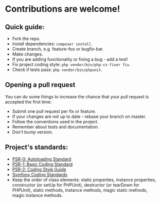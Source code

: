 # Contributions are welcome!

## Quick guide:

* Fork the repo.
* Install dependencies: `composer install`.
* Create branch, e.g. feature-foo or bugfix-bar.
* Make changes.
* If you are adding functionality or fixing a bug - add a test!
* Fix project coding style: `php vendor/bin/php-cs-fixer fix`.
* Check if tests pass: `php vendor/bin/phpunit`.

## Opening a pull request

You can do some things to increase the chance that your pull request is accepted the first time:

* Submit one pull request per fix or feature.
* If your changes are not up to date - rebase your branch on master.
* Follow the conventions used in the project.
* Remember about tests and documentation.
* Don't bump version.

## Project's standards:

* [PSR-0: Autoloading Standard](https://github.com/php-fig/fig-standards/blob/master/accepted/PSR-0.md)
* [PSR-1: Basic Coding Standard](https://github.com/php-fig/fig-standards/blob/master/accepted/PSR-1-basic-coding-standard.md)
* [PSR-2: Coding Style Guide](https://github.com/php-fig/fig-standards/blob/master/accepted/PSR-2-coding-style-guide.md)
* [Symfony Coding Standards](http://symfony.com/doc/current/contributing/code/standards.html)
* Keep the order of class elements: static properties, instance properties, constructor (or setUp for PHPUnit), destructor (or tearDown for PHPUnit), static methods, instance methods, magic static methods, magic instance methods.
